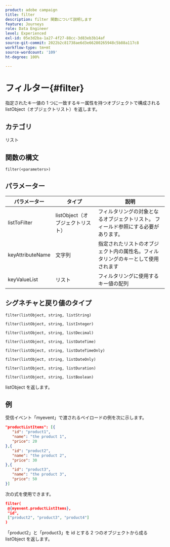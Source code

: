 ```yaml
---
product: adobe campaign
title: filter
description: filter 関数について説明します
feature: Journeys
role: Data Engineer
level: Experienced
exl-id: 05e3d2ba-1a27-4f27-88cc-3d83eb3b14af
source-git-commit: 2022b2c81738ae6d3e66280265948c5b88a117c8
workflow-type: tm+mt
source-wordcount: '109'
ht-degree: 100%

---
```


# フィルター{#filter}

指定されたキー値の 1 つに一致するキー属性を持つオブジェクトで構成される listObject（オブジェクトリスト）を返します。

## カテゴリ

リスト

## 関数の構文

`filter(<parameters>)`

## パラメーター

| パラメーター | タイプ | 説明 |
|-----------|------------------|------------------|
| listToFilter | listObject（オブジェクトリスト） | フィルタリングの対象となるオブジェクトリスト。 フィールド参照にする必要があります。 |
| keyAttributeName | 文字列 | 指定されたリストのオブジェクト内の属性名。フィルタリングのキーとして使用されます |
| keyValueList | リスト | フィルタリングに使用するキー値の配列 |

## シグネチャと戻り値のタイプ

`filter(listObject, string, listString)`

`filter(listObject, string, listInteger)`

`filter(listObject, string, listDecimal)`

`filter(listObject, string, listDateTime)`

`filter(listObject, string, listDateTimeOnly)`

`filter(listObject, string, listDateOnly)`

`filter(listObject, string, listDuration)`

`filter(listObject, string, listBoolean)`

listObject を返します。

## 例

受信イベント「myevent」で渡されるペイロードの例を次に示します。

```json
"productListItems": [{
   "id": "product1",
   "name": "the product 1",
   "price": 20
},{
   "id": "product2",
   "name": "the product 2",
   "price": 30
},{
   "id": "product3",
   "name": "the product 3",
   "price": 50
}]
```

次の式を使用できます。

```json
filter(
 @{myevent.productListItems},
 "id", 
 ["product2", "product3", "product4"]
)
```

「product2」と「product3」を id とする 2 つのオブジェクトから成る listObject を返します。
